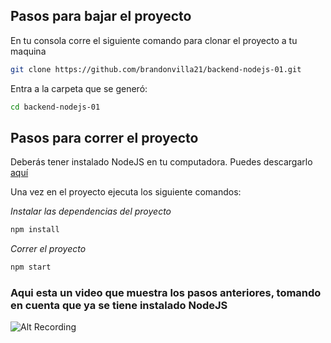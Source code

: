 ## Pasos para bajar el proyecto

En tu consola corre el siguiente comando para clonar el proyecto a tu maquina
```sh
git clone https://github.com/brandonvilla21/backend-nodejs-01.git
```

Entra a la carpeta que se generó:
```sh
cd backend-nodejs-01
```

## Pasos para correr el proyecto
Deberás tener instalado NodeJS en tu computadora. Puedes descargarlo [aquí](https://nodejs.org/en/)

Una vez en el proyecto ejecuta los siguiente comandos:<br/>

*Instalar las dependencias del proyecto*
```sh
npm install
```

*Correr el proyecto*
```sh
npm start
```

### Aqui esta un video que muestra los pasos anteriores, tomando en cuenta que ya se tiene instalado NodeJS
![Alt Recording](https://github.com/brandonvilla21/backend-nodejs-01/blob/master/gitclone.gif)
